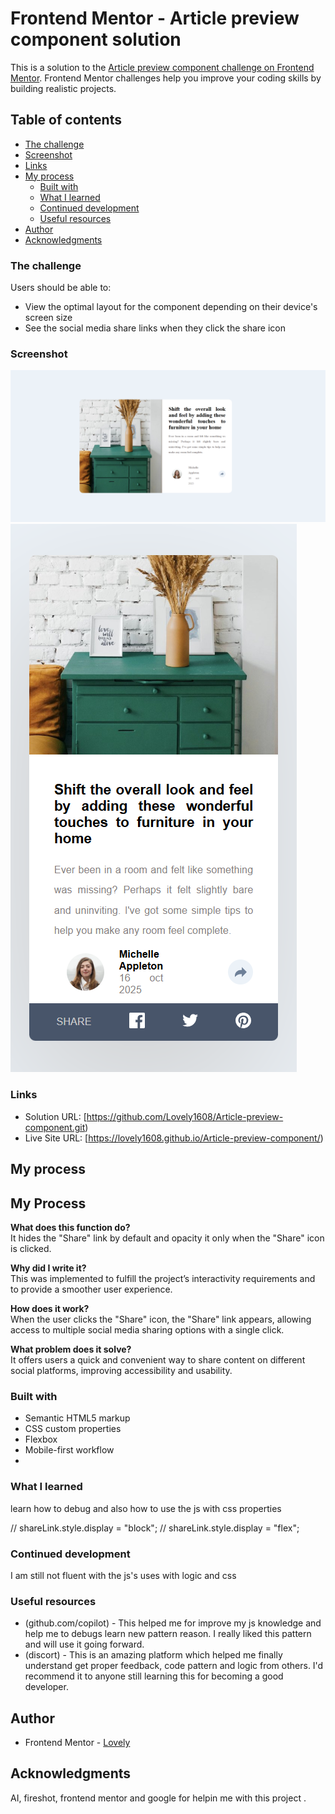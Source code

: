 # Frontend Mentor - Article preview component solution

This is a solution to the [Article preview component challenge on Frontend Mentor](https://www.frontendmentor.io/challenges/article-preview-component-dYBN_pYFT). Frontend Mentor challenges help you improve your coding skills by building realistic projects. 

## Table of contents

  - [The challenge](#the-challenge)
  - [Screenshot](#screenshot)
  - [Links](#links)
- [My process](#my-process)
  - [Built with](#built-with)
  - [What I learned](#what-i-learned)
  - [Continued development](#continued-development)
  - [Useful resources](#useful-resources)
- [Author](#author)
- [Acknowledgments](#acknowledgments)



### The challenge

Users should be able to:

- View the optimal layout for the component depending on their device's screen size
- See the social media share links when they click the share icon

### Screenshot

![](./destop-screenshot.png)
![](./mobile-screenshot.png)


### Links

- Solution URL: [https://github.com/Lovely1608/Article-preview-component.git)
- Live Site URL: [https://lovely1608.github.io/Article-preview-component/)

## My process
## My Process

**What does this function do?**  
It hides the "Share" link by default and opacity it only when the "Share" icon is clicked.

**Why did I write it?**  
This was implemented to fulfill the project’s interactivity requirements and to provide a smoother user experience.

**How does it work?**  
When the user clicks the "Share" icon, the "Share" link appears, allowing access to multiple social media sharing options with a single click.

**What problem does it solve?**  
It offers users a quick and convenient way to share content on different social platforms, improving accessibility and usability.

### Built with

- Semantic HTML5 markup
- CSS custom properties
- Flexbox
- Mobile-first workflow
-

### What I learned

learn how to debug and also how to use the js with css properties

// shareLink.style.display = "block"; 
// shareLink.style.display = "flex"; 

### Continued development

I am still not fluent with the js's uses with logic and css 

### Useful resources

- (github.com/copilot) - This helped me for improve my js knowledge and help me to debugs learn new pattern reason. I really liked this pattern and will use it going forward.
- (discort) - This is an amazing platform which helped me finally understand get proper feedback, code pattern and logic from others. I'd recommend it to anyone still learning this for becoming a good developer.

## Author

- Frontend Mentor - [Lovely](https://www.frontendmentor.io/profile/@Lovely1608)

## Acknowledgments
AI, fireshot, frontend mentor and google for helpin me with this project .

